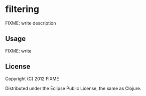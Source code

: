 # filtering

FIXME: write description

## Usage

FIXME: write

## License

Copyright (C) 2012 FIXME

Distributed under the Eclipse Public License, the same as Clojure.
